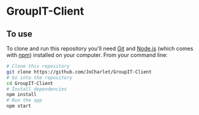 # GroupIT-Client

## To use
To clone and run this repository you'll need [Git](https://git-scm.com) and [Node.js](https://nodejs.org/en/download/) (which comes with [npm](http://npmjs.com)) installed on your computer. From your command line:

```bash
# Clone this repository
git clone https://github.com/JoCharlet/GroupIT-Client
# Go into the repository
cd GroupIT-Client
# Install dependencies
npm install
# Run the app
npm start
```

